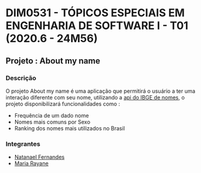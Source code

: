 # DIM0531 - TÓPICOS ESPECIAIS EM ENGENHARIA DE SOFTWARE I - T01 (2020.6 - 24M56)

## Projeto : About my name

### Descrição
O projeto About my name é uma aplicação que permitirá o usuário a ter uma interação diferente com seu nome, utilizando a [api do IBGE de nomes](https://servicodados.ibge.gov.br/api/docs/censos/nomes?versao=2), o projeto disponibilizará funcionalidades como :

* Frequência de um dado nome
* Nomes mais comuns por Sexo
* Ranking dos nomes mais utilizados no Brasil

### Integrantes

* [Natanael Fernandes](https://github.com/natanfernandes)
* [Maria Rayane](https://github.com/mrayanealves)
